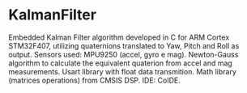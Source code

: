 # KalmanFilter
Embedded Kalman Filter algorithm developed in C for ARM Cortex STM32F407, utilizing quaternions translated to Yaw, Pitch and Roll as output.
Sensors used: MPU9250 (accel, gyro e mag).
Newton-Gauss algorithm to calculate the equivalent quaterion from accel and mag measurements.
Usart library with float data transmition.
Math library (matrices operations) from CMSIS DSP.
IDE: CoIDE.
